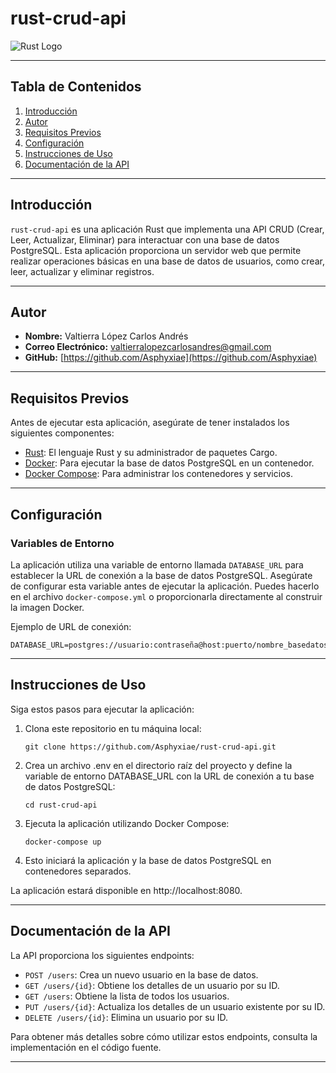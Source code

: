 # rust-crud-api

![Rust Logo](https://www.rust-lang.org/static/images/rust-logo-blk.png)

---

## Tabla de Contenidos

1. [Introducción](#introducción)
2. [Autor](#autor)
3. [Requisitos Previos](#requisitos-previos)
4. [Configuración](#configuración)
5. [Instrucciones de Uso](#instrucciones-de-uso)
6. [Documentación de la API](#documentación-de-la-api)

---

## Introducción

`rust-crud-api` es una aplicación Rust que implementa una API CRUD (Crear, Leer, Actualizar, Eliminar) para interactuar con una base de datos PostgreSQL. Esta aplicación proporciona un servidor web que permite realizar operaciones básicas en una base de datos de usuarios, como crear, leer, actualizar y eliminar registros.

---

## Autor

- **Nombre:** Valtierra López Carlos Andrés
- **Correo Electrónico:** valtierralopezcarlosandres@gmail.com
- **GitHub:** [https://github.com/Asphyxiae](https://github.com/Asphyxiae)

---

## Requisitos Previos

Antes de ejecutar esta aplicación, asegúrate de tener instalados los siguientes componentes:

- [Rust](https://www.rust-lang.org/tools/install): El lenguaje Rust y su administrador de paquetes Cargo.
- [Docker](https://www.docker.com/get-started): Para ejecutar la base de datos PostgreSQL en un contenedor.
- [Docker Compose](https://docs.docker.com/compose/install/): Para administrar los contenedores y servicios.

---

## Configuración

### Variables de Entorno

La aplicación utiliza una variable de entorno llamada `DATABASE_URL` para establecer la URL de conexión a la base de datos PostgreSQL. Asegúrate de configurar esta variable antes de ejecutar la aplicación. Puedes hacerlo en el archivo `docker-compose.yml` o proporcionarla directamente al construir la imagen Docker.

Ejemplo de URL de conexión:

```shell
DATABASE_URL=postgres://usuario:contraseña@host:puerto/nombre_basedatos
```
---

## Instrucciones de Uso

Siga estos pasos para ejecutar la aplicación:

1. Clona este repositorio en tu máquina local:

   ```shell
   git clone https://github.com/Asphyxiae/rust-crud-api.git
   ```
2. Crea un archivo .env en el directorio raíz del proyecto y define la variable de entorno DATABASE_URL con la URL de conexión a tu base de datos PostgreSQL:
   ```shell
   cd rust-crud-api
   ```
3. Ejecuta la aplicación utilizando Docker Compose:
   ```shell
   docker-compose up
4. Esto iniciará la aplicación y la base de datos PostgreSQL en contenedores separados.

La aplicación estará disponible en http://localhost:8080.

---

## Documentación de la API

La API proporciona los siguientes endpoints:

- `POST /users`: Crea un nuevo usuario en la base de datos.
- `GET /users/{id}`: Obtiene los detalles de un usuario por su ID.
- `GET /users`: Obtiene la lista de todos los usuarios.
- `PUT /users/{id}`: Actualiza los detalles de un usuario existente por su ID.
- `DELETE /users/{id}`: Elimina un usuario por su ID.

Para obtener más detalles sobre cómo utilizar estos endpoints, consulta la implementación en el código fuente.

---

   

